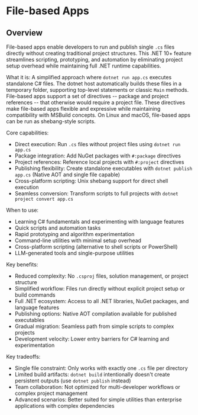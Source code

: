 # File-based Apps

## Overview

File-based apps enable developers to run and publish single `.cs` files directly without creating traditional project structures. This .NET 10+ feature streamlines scripting, prototyping, and automation by eliminating project setup overhead while maintaining full .NET runtime capabilities.

What it is: A simplified approach where `dotnet run app.cs` executes standalone C# files. The dotnet host automatically builds these files in a temporary folder, supporting top-level statements or classic `Main` methods. File-based apps support a set of directives -- package and project references -- that otherwise would require a project file. These directives make file-based apps flexible and expressive while maintaining compatibility with MSBuild concepts. On Linux and macOS, file-based apps can be run as shebang-style scripts.

Core capabilities:

- Direct execution: Run `.cs` files without project files using `dotnet run app.cs`
- Package integration: Add NuGet packages with `#:package` directives
- Project references: Reference local projects with `#:project` directives
- Publishing flexibility: Create standalone executables with `dotnet publish app.cs` (Native AOT and single file capable)
- Cross-platform scripting: Unix shebang support for direct shell execution
- Seamless conversion: Transform scripts to full projects with `dotnet project convert app.cs`

When to use:

- Learning C# fundamentals and experimenting with language features
- Quick scripts and automation tasks
- Rapid prototyping and algorithm experimentation
- Command-line utilities with minimal setup overhead
- Cross-platform scripting (alternative to shell scripts or PowerShell)
- LLM-generated tools and single-purpose utilities

Key benefits:

- Reduced complexity: No `.csproj` files, solution management, or project structure
- Simplified workflow: Files run directly without explicit project setup or build commands
- Full .NET ecosystem: Access to all .NET libraries, NuGet packages, and language features
- Publishing options: Native AOT compilation available for published executables
- Gradual migration: Seamless path from simple scripts to complex projects
- Development velocity: Lower entry barriers for C# learning and experimentation

Key tradeoffs:

- Single file constraint: Only works with exactly one `.cs` file per directory
- Limited build artifacts: `dotnet build` intentionally doesn't create persistent outputs (use `dotnet publish` instead)
- Team collaboration: Not optimized for multi-developer workflows or complex project management
- Advanced scenarios: Better suited for simple utilities than enterprise applications with complex dependencies

